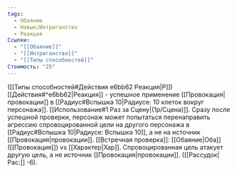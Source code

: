 ```yaml
---
tags:
  - Обаяние
  - Навык/Интриганство
  - Реакция
Ссылки:
  - "[[Обаяние]]"
  - "[[Интриганство]]"
  - "[[Типы способностей]]"
Стоимость: "25"
---
```

([[Типы способностей#Действия e6bb62 Реакция|Р]]) [[Действия#^e6bb62|Реакция]] - успешное применение [[Провокация|провокации]] в [[Радиус#Вспышка 10|Радиусе: 10 клеток вокруг персонажа]]. 
[[Использование#1 Раз за Сцену|(1р/Сцена)]]. Сразу после успешной проверки, персонаж может попытаться перенаправить агрессию спровоцированной цели на другого персонажа в [[Радиус#Вспышка 10|Радиусе: Вспышка 10]], а не на источник [[Провокация|провокации]]. [[Встречная проверка]]: [[Обаяние|Оба]] ([[Провокация]]) vs [[Характер|Хар]]. Спровоцированная цель атакует другую цель, а не источник [[Провокация|провокации]]. ([[Рассудок|Рас:]] -6).